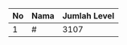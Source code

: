 | No | Nama            | Jumlah Level |
|----|-----------------|--------------|
| 1  | #    |    3107        |
